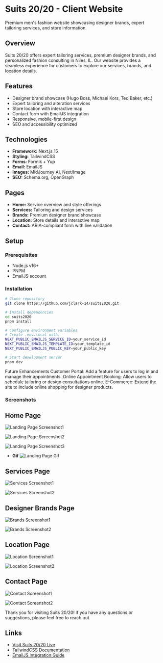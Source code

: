 # Suits 20/20 - Client Website

Premium men's fashion website showcasing designer brands, expert tailoring services, and store information.

## Overview

Suits 20/20 offers expert tailoring services, premium designer brands, and personalized fashion consulting in Niles, IL. Our website provides a seamless experience for customers to explore our services, brands, and location details.

## Features

- Designer brand showcase (Hugo Boss, Michael Kors, Ted Baker, etc.)
- Expert tailoring and alteration services
- Store location with interactive map
- Contact form with EmailJS integration
- Responsive, mobile-first design
- SEO and accessibility optimized

## Technologies

- **Framework:** Next.js 15
- **Styling:** TailwindCSS
- **Forms:** Formik + Yup
- **Email:** EmailJS
- **Images:** MidJourney AI, Next/Image
- **SEO:** Schema.org, OpenGraph

## Pages

- **Home:** Service overview and style offerings
- **Services:** Tailoring and design services
- **Brands:** Premium designer brand showcase
- **Location:** Store details and interactive map
- **Contact:** ARIA-compliant form with live validation

## Setup

### Prerequisites

- Node.js v16+
- PNPM
- EmailJS account

### Installation

```bash
# Clone repository
git clone https://github.com/jclark-14/suits2020.git

# Install dependencies
cd suits2020
pnpm install

# Configure environment variables
# Create .env.local with:
NEXT_PUBLIC_EMAILJS_SERVICE_ID=your_service_id
NEXT_PUBLIC_EMAILJS_TEMPLATE_ID=your_template_id
NEXT_PUBLIC_EMAILJS_PUBLIC_KEY=your_public_key

# Start development server
pnpm dev
```

Future Enhancements
Customer Portal: Add a feature for users to log in and manage their appointments.
Online Appointment Booking: Allow users to schedule tailoring or design consultations online.
E-Commerce: Extend the site to include online shopping for designer products.

### Screenshots

## Home Page

![Landing Page Screenshot1](.github/screenshots/landingpage.png)

![Landing Page Screenshot2](.github/screenshots/landingpage2.png)

![Landing Page Screenshot3](.github/screenshots/landingpage3.png)

- **Gif**
  ![Landing Page Gif](.github/gif.gif)

## Services Page

![Services Screenshot1](.github/screenshots/services.png)

![Services Screenshot2](.github/screenshots/services.png)

## Designer Brands Page

![Brands Screenshot1](.github/screenshots/brands.png)

![Brands Screenshot2](.github/screenshots/brands2.png)

## Location Page

![Location Screenshot1](.github/screenshots/location.png)

![Location Screenshot2](.github/screenshots/location2.png)

## Contact Page

![Contact Screenshot1](.github/screenshots/contact.png)

![Contact Screenshot2](.github/screenshots/contact2.png)

Thank you for visiting Suits 20/20! If you have any questions or suggestions, please feel free to reach out.

## Links

- [Visit Suits 20/20 Live](https://suits2020.com)
- [TailwindCSS Documentation](https://tailwindcss.com)
- [EmailJS Integration Guide](https://www.emailjs.com/docs/)
